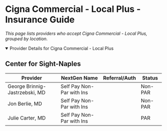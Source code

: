 # Cigna Commercial - Local Plus - Insurance Guide

*This page lists providers who accept Cigna Commercial - Local Plus, grouped by location.*

<details open><summary>Provider Details for Cigna Commercial - Local Plus</summary>

## Center for Sight-Naples

| Provider | NextGen Name | Referral/Auth | Status |
|----------|-------------|--------------|--------|
| George Brinnig-Jastrzebski, MD | Self Pay Non-Par with Ins |  | Non-PAR |
| Jon Berlie, MD | Self Pay Non-Par with Ins |  | Non-PAR |
| Julie Carter, MD | Self Pay Non-Par with Ins |  | PAR |

</details>

